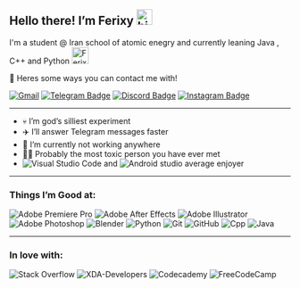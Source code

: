 ## Hello there! I’m Ferixy <img src="https://user-images.githubusercontent.com/77561374/203820005-e2c60b43-6d17-46a7-a25a-1ada5240c1e7.png" width="28px" alt="hi">

I'm a student @ Iran school of atomic enegry and currently leaning Java , C++ and Python <img src="https://user-images.githubusercontent.com/77561374/203820894-61a1cc76-d0e3-4fe4-8333-f28000b51abb.gif" width="30px" alt="Ferixy">

:calling: Heres some ways you can contact me with!

[![Gmail](https://img.shields.io/badge/Gmail-D14836?style=for-the-badge&logo=gmail&logoColor=white)](mailto:contactthesteel@gmail.com)
[![Telegram Badge](https://img.shields.io/badge/Telegram-2CA5E0?style=for-the-badge&logo=telegram&logoColor=white)](https://www.t.me/Ferixy)
[![Discord Badge](https://img.shields.io/badge/Steel--Falcon-%231385-5662f6?style=flat&logo=Discord&logoColor=white&link=https://discordapp.com/users/491113976806113281)](https://discord.com/users/473794445481869344)
[![Instagram Badge](https://img.shields.io/badge/-thisteelfalcon-e84393?style=flat&labelColor=e84393&logo=instagram&logoColor=white)](https://instagram.com/thissteelfalcon)
___
- 💀 I’m god’s silliest experiment
- ✈️ I’ll answer Telegram messages faster
- 🔭 I’m currently not working anywhere
- 😶‍🌫️ Probably the most toxic person you have ever met
- ![Visual Studio Code](https://img.shields.io/badge/VSCode-0078D4?style=for-the-badge&logo=visual%20studio%20code&logoColor=white) and ![Android studio](https://img.shields.io/badge/Android_Studio-3DDC84?style=for-the-badge&logo=android-studio&logoColor=white) average enjoyer
___
### Things I’m Good at:
![Adobe Premiere Pro](https://img.shields.io/badge/Adobe%20Premiere%20Pro-9999FF.svg?style=flat&logo=Adobe%20Premiere%20Pro&logoColor=white)
![Adobe After Effects](https://img.shields.io/badge/Adobe%20After%20Effects-9999FF.svg?style=flat&logo=Adobe%20After%20Effects&logoColor=white)
![Adobe Illustrator](https://img.shields.io/badge/Adobe%20Illustrator-%23FF9A00.svg?style=flat&logo=adobe%20illustrator&logoColor=white)
![Adobe Photoshop](https://img.shields.io/badge/Adobe%20Photoshop-%2331A8FF.svg?style=flat&logo=adobe%20photoshop&logoColor=white)
![Blender](https://img.shields.io/badge/blender-%23F5792A.svg?style=for-the-badge&logo=blender&logoColor=white)
![Python](https://img.shields.io/badge/Python-FFD43B?style=for-the-badge&logo=python&logoColor=blue)
![Git](https://img.shields.io/badge/git-%23F05033.svg?style=flat&logo=git&logoColor=white)
![GitHub](https://img.shields.io/badge/github-%23121011.svg?style=flat&logo=github&logoColor=white)
![Cpp](https://img.shields.io/badge/C%2B%2B-00599C?style=for-the-badge&logo=c%2B%2B&logoColor=white)
![Java](https://img.shields.io/badge/java-%23ED8B00.svg?style=for-the-badge&logo=java&logoColor=white)
___
### In love with:
![Stack Overflow](https://img.shields.io/badge/-Stackoverflow-FE7A16?style=for-the-badge&logo=stack-overflow&logoColor=white)
![XDA-Developers](https://img.shields.io/badge/XDA--Developers-%23AC6E2F.svg?style=for-the-badge&logo=XDA-Developers&logoColor=white)
![Codecademy](https://img.shields.io/badge/Codecademy-FFF0E5?style=for-the-badge&logo=codecademy&logoColor=1F243A)
![FreeCodeCamp](https://img.shields.io/badge/Freecodecamp-%23123.svg?&style=for-the-badge&logo=freecodecamp&logoColor=green)